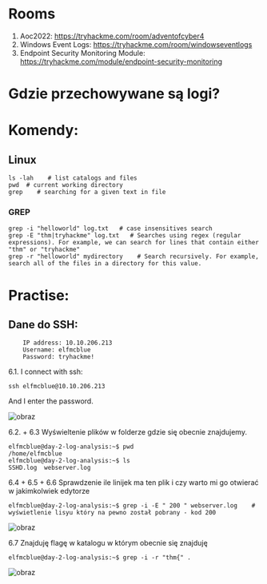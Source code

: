 # Rooms
1. Aoc2022: https://tryhackme.com/room/adventofcyber4
2. Windows Event Logs: https://tryhackme.com/room/windowseventlogs
3. Endpoint Security Monitoring Module: https://tryhackme.com/module/endpoint-security-monitoring

# Gdzie przechowywane są logi? 


# Komendy: 

## Linux 

```
ls -lah    # list catalogs and files
pwd  # current working directory
grep    # searching for a given text in file 
```
### GREP

```
grep -i "helloworld" log.txt   # case insensitives search
grep -E "thm|tryhackme" log.txt   # Searches using regex (regular expressions). For example, we can search for lines that contain either "thm" or "tryhackme"
grep -r "helloworld" mydirectory 	# Search recursively. For example, search all of the files in a directory for this value.
```

# Practise: 

## Dane do SSH: 

```
    IP address: 10.10.206.213
    Username: elfmcblue
    Password: tryhackme!
```
6.1. I connect with ssh: 

```
ssh elfmcblue@10.10.206.213
```
And I enter the password. 

![obraz](https://user-images.githubusercontent.com/90008283/205988434-f416d3fe-b5df-4d89-aa19-6d7544697c13.png)


6.2. + 6.3 Wyświeltenie plików w folderze gdzie się obecnie znajdujemy. 

```
elfmcblue@day-2-log-analysis:~$ pwd
/home/elfmcblue
elfmcblue@day-2-log-analysis:~$ ls
SSHD.log  webserver.log
```
6.4 + 6.5 + 6.6 Sprawdzenie ile linijek ma ten plik i czy warto mi go otwierać w jakimkolwiek edytorze

```
elfmcblue@day-2-log-analysis:~$ grep -i -E " 200 " webserver.log    # wyświetlenie lisyu który na pewno został pobrany - kod 200 

```
![obraz](https://user-images.githubusercontent.com/90008283/205992483-71270796-16dc-4e9f-b090-03fc7a72f861.png)

6.7 Znajduję flagę w katalogu w którym obecnie się znajduję
```
elfmcblue@day-2-log-analysis:~$ grep -i -r "thm{" .
```

![obraz](https://user-images.githubusercontent.com/90008283/205993016-b18a11a0-3db4-4b87-8150-aa2b62937e7a.png)







